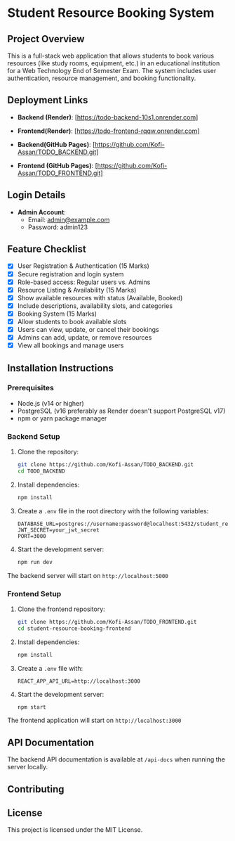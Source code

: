 # Student Resource Booking System

## Project Overview
This is a full-stack web application that allows students to book various resources (like study rooms, equipment, etc.) in an educational institution for a Web Technology End of Semester Exam. The system includes user authentication, resource management, and booking functionality.

## Deployment Links
- **Backend (Render)**: [https://todo-backend-10s1.onrender.com]
- **Frontend(Render)**: [https://todo-frontend-rqqw.onrender.com]

-  **Backend(GitHub Pages)**: [https://github.com/Kofi-Assan/TODO_BACKEND.git]
- **Frontend (GitHub Pages)**: [https://github.com/Kofi-Assan/TODO_FRONTEND.git]

## Login Details
- **Admin Account**:
  - Email: admin@example.com
  - Password: admin123

## Feature Checklist
- [x] User Registration & Authentication (15 Marks)  
- [x] Secure registration and login system
- [x] Role-based access: Regular users vs. Admins
- [x] Resource Listing & Availability (15 Marks)
- [x] Show available resources with status (Available, Booked)
- [x] Include descriptions, availability slots, and categories
- [x] Booking System (15 Marks)
- [x] Allow students to book available slots
- [x] Users can view, update, or cancel their bookings
- [x] Admins can add, update, or remove resources  
- [x] View all bookings and manage users

## Installation Instructions

### Prerequisites
- Node.js (v14 or higher)
- PostgreSQL (v16 preferably as Render doesn't support PostgreSQL v17)
- npm or yarn package manager

### Backend Setup
1. Clone the repository:
   ```bash
   git clone https://github.com/Kofi-Assan/TODO_BACKEND.git
   cd TODO_BACKEND
   ```

2. Install dependencies:
   ```bash
   npm install
   ```

3. Create a `.env` file in the root directory with the following variables:
   ```
   DATABASE_URL=postgres://username:password@localhost:5432/student_resource_db
   JWT_SECRET=your_jwt_secret
   PORT=3000
   ```

4. Start the development server:
   ```bash
   npm run dev
   ```

The backend server will start on `http://localhost:5000`

### Frontend Setup
1. Clone the frontend repository:
   ```bash
   git clone https://github.com/Kofi-Assan/TODO_FRONTEND.git
   cd student-resource-booking-frontend
   ```

2. Install dependencies:
   ```bash
   npm install
   ```

3. Create a `.env` file with:
   ```
   REACT_APP_API_URL=http://localhost:3000
   ```

4. Start the development server:
   ```bash
   npm start
   ```

The frontend application will start on `http://localhost:3000`

## API Documentation
The backend API documentation is available at `/api-docs` when running the server locally.

## Contributing

## License
This project is licensed under the MIT License.
